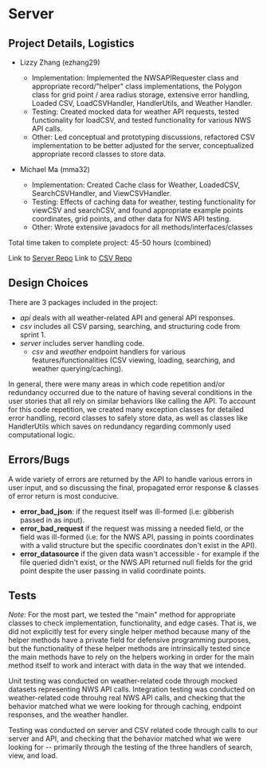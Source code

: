 # Server
## Project Details, Logistics
- Lizzy Zhang (ezhang29)
  - Implementation: Implemented the NWSAPIRequester class and appropriate record/"helper" class implementations,
the Polygon class for grid point / area radius storage, extensive error handling, Loaded CSV, LoadCSVHandler, HandlerUtils, and Weather Handler.
  - Testing: Created mocked data for weather API requests, tested functionality for loadCSV, and tested
functionality for various NWS API calls.
  - Other: Led conceptual and prototyping discussions, refactored CSV implementation to be better adjusted
for the server, conceptualized appropriate record classes to store data.

- Michael Ma (mma32)
  - Implementation: Created Cache class for Weather, LoadedCSV, SearchCSVHandler, and ViewCSVHandler.
  - Testing: Effects of caching data for weather, testing functionality for viewCSV and searchCSV, and
found appropriate example points coordinates, grid points, and other data for NWS API testing.
  - Other: Wrote extensive javadocs for all methods/interfaces/classes

Total time taken to complete project: 45-50 hours (combined)

Link to [Server Repo](https://github.com/cs0320-s2023/sprint-3-ezhang29-mma32)
Link to [CSV Repo](https://github.com/cs0320-s2023/csv-ezhangy)

## Design Choices
There are 3 packages included in the project:
- _api_ deals with all weather-related API and general API responses.
- _csv_ includes all CSV parsing, searching, and structuring code from sprint 1.
- _server_ includes server handling code.
  - _csv_ and _weather_ endpoint handlers for various features/functionalities (CSV viewing, loading,
searching, and weather querying/caching).

In general, there were many areas in which code repetition and/or redundancy occurred due to the nature
of having several conditions in the user stories that all rely on similar behaviors like calling the API.
To account for this code repetition, we created many exception classes for detailed error handling, 
record classes to safely store data, as well as classes like HandlerUtils which saves on redundancy
regarding commonly used computational logic.

## Errors/Bugs
A wide variety of errors are returned by the API to handle various errors in user input, and so discussing
the final, propagated error response & classes of error return is most conducive.

- **error_bad_json**: if the request itself was ill-formed (i.e: gibberish passed in as input).
- **error_bad_request** if the request was missing a needed field, or the field was ill-formed (i.e:
for the NWS API, passing in points coordinates with a valid structure but the specific coordinates
don't exist in the API).                                         
- **error_datasource** if the given data wasn't accessible - for example if the file queried didn't exist,
or the NWS API returned null fields for the grid point despite the user passing in valid coordinate points.

## Tests
_Note:_ For the most part, we tested the "main" method for appropriate classes to check implementation,
functionality, and edge cases. That is, we did not explicitly test for every single helper method because many
of the helper methods have a private field for defensive programming purposes, but the functionality of
these helper methods are intrinsically tested since the main methods have to rely on the helpers working 
in order for the main method itself to work and interact with data in the way that we intended.

Unit testing was conducted on weather-related code through mocked datasets representing NWS API calls.
Integration testing was conducted on weather-related code throuhg real NWS API calls, and checking that
the behavior matched what we were looking for through caching, endpoint responses, and the weather handler.

Testing was conducted on server and CSV related code through calls to our server and API, and checking
that the behavior matched what we were looking for -- primarily through the testing of the three
handlers of search, view, and load.